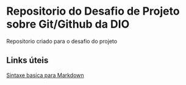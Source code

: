 # Repositorio do Desafio de Projeto sobre Git/Github da DIO
Repositorio criado para o desafio do projeto

## Links úteis
[Sintaxe basica para Markdown](https://www.markdownguide.org/basic-syntax/)
